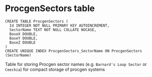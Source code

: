 # ProcgenSectors table

```
CREATE TABLE ProcgenSectors (
  Id INTEGER NOT NULL PRIMARY KEY AUTOINCREMENT,
  SectorName TEXT NOT NULL COLLATE NOCASE,
  BaseX DOUBLE,
  BaseY DOUBLE,
  BaseZ DOUBLE
)
CREATE UNIQUE INDEX ProcgenSectors_SectorName ON ProcgenSectors (SectorName)
```

Table for storing Procgen sector names (e.g. `Barnard's Loop Sector` or `Ceeckia`) for compact storage of procgen systems
